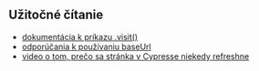 ## Užitočné čítanie
* [dokumentácia k príkazu .visit()](https://docs.cypress.io/api/commands/visit.html#Syntax)
* [odporúčania k používaniu baseUrl](https://docs.cypress.io/guides/references/best-practices.html#Setting-a-global-baseUrl)
* [video o tom, prečo sa stránka v Cypresse niekedy refreshne](https://www.youtube.com/watch?v=f5UaXuAc52)